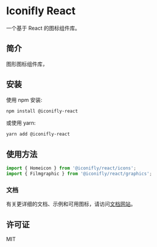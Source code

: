 # Iconifly React

一个基于 React 的图标组件库。

## 简介

图形图标组件库，

## 安装

使用 npm 安装:

```bash
npm install @iconifly-react
```

或使用 yarn:

```bash
yarn add @iconifly-react
```

## 使用方法

```jsx
import { Homeicon } from '@iconifly/react/icons';
import { Filmgraphic } from '@iconifly/react/graphics';
```

### 文档

有关更详细的文档、示例和可用图标，请访问[文档网站](https://youthdreamer.github.io/iconifly/)。

## 许可证

MIT
